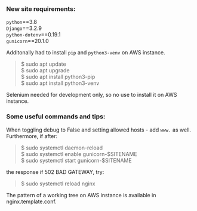 ### New site requirements:
`python`==3.8 <br>
`Django`==3.2.9 <br>
`python-dotenv`==0.19.1 <br>
`gunicorn`==20.1.0

Additonally had to install `pip` and `python3-venv` on AWS instance.
> $ sudo apt update <br>
$ sudo apt upgrade <br>
$ sudo apt install python3-pip <br>
$ sudo apt install python3-venv

Selenium needed for development only, so no use to install it on AWS instance.

### Some useful commands and tips:

When toggling debug to False and setting allowed hosts - add `www.` as well.
Furthermore, if after:
>$ sudo systemctl daemon-reload <br>
$ sudo systemctl enable gunicorn-$SITENAME <br>
$ sudo systemctl start gunicorn-$SITENAME <br>

the response if 502 BAD GATEWAY, try:
> $ sudo systemctl reload nginx

The pattern of a working tree on AWS instance is available in nginx.template.conf. 